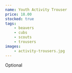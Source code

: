 ```yaml
---
name: Youth Activity Trouser
price: 18.00
stocked: true
tags:
    - beavers
    - cubs
    - scouts
    - trousers
images:
    - activity-trousers.jpg
---
```


Optional